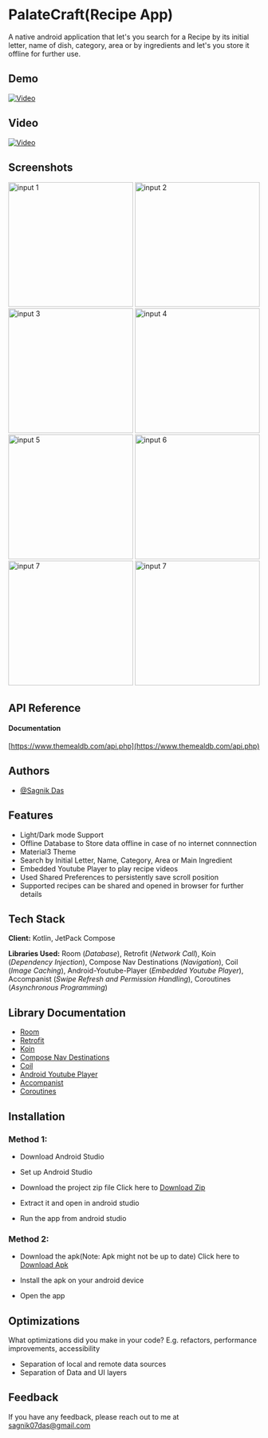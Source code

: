 
# PalateCraft(Recipe App)

A native android application that let's you search for a Recipe by its initial letter, name of dish, category, area or by ingredients and let's you store it offline for further use.


## Demo
[![Video](https://github.com/Sagnik-Das-03/RecipeApp/blob/app/ReadmeAsssets/recipeapp.gif)](https://github.com/Sagnik-Das-03/RecipeApp/blob/app/ReadmeAsssets/recipeapp.gif)

## Video
[![Video](https://img.youtube.com/vi/yFjcq3KP9xM/maxresdefault.jpg)](https://www.youtube.com/watch?v=yFjcq3KP9xM)

## Screenshots

<p float="middle">
    <img src='https://github.com/Sagnik-Das-03/RecipeApp/blob/app/ReadmeAsssets/app%20(2).jpg' title='input 1' width='250' alt='input 1' />
    <img src='https://github.com/Sagnik-Das-03/RecipeApp/blob/app/ReadmeAsssets/app%20(1).jpg' title='input 2' width='250' alt='input 2' />
    <img src='https://github.com/Sagnik-Das-03/RecipeApp/blob/app/ReadmeAsssets/app%20(6).jpg' title='input 3' width='250' alt='input 3' />
    <img src='https://github.com/Sagnik-Das-03/RecipeApp/blob/app/ReadmeAsssets/app%20(7).jpg' title='input 4' width='250' alt='input 4' />
    <img src='https://github.com/Sagnik-Das-03/RecipeApp/blob/app/ReadmeAsssets/app%20(8).jpg' title='input 5' width='250' alt='input 5' />
    <img src='https://github.com/Sagnik-Das-03/RecipeApp/blob/app/ReadmeAsssets/app%20(3).jpg' title='input 6' width='250' alt='input 6' />
    <img src='https://github.com/Sagnik-Das-03/RecipeApp/blob/app/ReadmeAsssets/app%20(4).jpg' title='input 7' width='250' alt='input 7' />
    <img src='https://github.com/Sagnik-Das-03/RecipeApp/blob/app/ReadmeAsssets/app%20(5).jpg' title='input 7' width='250' alt='input 7' />
 </p>


## API Reference

#### Documentation
[https://www.themealdb.com/api.php](https://www.themealdb.com/api.php)




## Authors

- [@Sagnik Das](https://github.com/Sagnik-Das-03)


## Features

- Light/Dark mode Support
- Offline Database to Store data offline in case of no internet connnection
- Material3 Theme
- Search by Initial Letter, Name, Category, Area or Main Ingredient
- Embedded Youtube Player to play recipe videos
- Used Shared Preferences to persistently save scroll position
- Supported recipes can be shared and opened in browser for further details


## Tech Stack

**Client:** Kotlin, JetPack Compose

**Libraries Used:** Room (*Database*), Retrofit (*Network Call*),
Koin (*Dependency Injection*), Compose Nav Destinations (*Navigation*), Coil (*Image Caching*), Android-Youtube-Player (*Embedded Youtube Player*), Accompanist (*Swipe Refresh and Permission Handling*), Coroutines (*Asynchronous Programming*)

## Library Documentation

 - [Room](https://developer.android.com/jetpack/androidx/releases/room)
 - [Retrofit](https://github.com/square/retrofit)
 - [Koin](https://insert-koin.io/)
 - [Compose Nav Destinations](https://github.com/raamcosta/compose-destinations)
 - [Coil](https://coil-kt.github.io/coil/)
 - [Android Youtube Player](https://github.com/PierfrancescoSoffritti/android-youtube-player)
 - [Accompanist](https://github.com/google/accompanist)
 - [Coroutines](https://developer.android.com/kotlin/coroutines)


## Installation

### Method 1:

- Download Android Studio

- Set up Android Studio

- Download the project zip file Click here to [Download Zip](https://github.com/Sagnik-Das-03/RecipeApp/archive/refs/heads/app.zip)

- Extract it and open in android studio

- Run the app from android studio

### Method 2:

-  Download the apk(Note: Apk might not be up to date) Click here to [Download Apk](https://drive.google.com/file/d/15RE8Tf2vGc_S3Li8OgjHz83kEUi7b2Ab/view?usp=sharing)

- Install the apk on your android device

- Open the app



## Optimizations

What optimizations did you make in your code? E.g. refactors, performance improvements, accessibility

- Separation of local and remote data sources
- Separation of Data and UI layers
## Feedback

If you have any feedback, please reach out to me at sagnik07das@gmail.com

